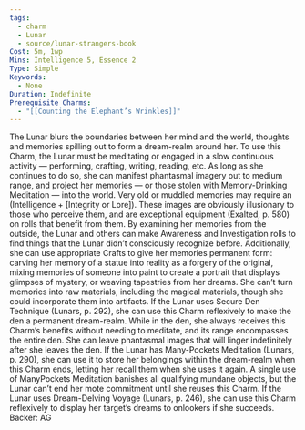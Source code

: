 ```yaml
---
tags:
  - charm
  - Lunar
  - source/lunar-strangers-book
Cost: 5m, 1wp
Mins: Intelligence 5, Essence 2
Type: Simple
Keywords:
  - None
Duration: Indefinite
Prerequisite Charms:
  - "[[Counting the Elephant’s Wrinkles]]"
---
```

The Lunar blurs the boundaries between her mind and the world, thoughts and memories spilling out to form a dream-realm around her.
To use this Charm, the Lunar must be meditating or engaged in a slow continuous activity — performing, crafting, writing, reading, etc. As long as she continues to do so, she can manifest phantasmal imagery out to medium range, and project her memories — or those stolen with Memory-Drinking Meditation — into the world. Very old or muddled memories may require an (Intelligence + [Integrity or Lore]). These images are obviously illusionary to those who perceive them, and are exceptional equipment (Exalted, p. 580) on rolls that benefit from them.
By examining her memories from the outside, the Lunar and others can make Awareness and Investigation rolls to find things that the Lunar didn’t consciously recognize before. Additionally, she can use appropriate Crafts to give her memories permanent form: carving her memory of a statue into reality as a forgery of the original, mixing memories of someone into paint to create a portrait that displays glimpses of mystery, or weaving tapestries from her dreams. She can’t turn memories into raw materials, including the magical materials, though she could incorporate them into artifacts.
If the Lunar uses Secure Den Technique (Lunars, p. 292), she can use this Charm reflexively to make the den a permanent dream-realm. While in the den, she always receives this Charm’s benefits without needing to meditate, and its range encompasses the entire den. She can leave phantasmal images that will linger indefinitely after she leaves the den.
If the Lunar has Many-Pockets Meditation (Lunars, p. 290), she can use it to store her belongings within the dream-realm when this Charm ends, letting her recall them when she uses it again. A single use of ManyPockets Meditation banishes all qualifying mundane objects, but the Lunar can’t end her mote commitment until she reuses this Charm.
If the Lunar uses Dream-Delving Voyage (Lunars, p. 246), she can use this Charm reflexively to display her target’s dreams to onlookers if she succeeds.
Backer: AG